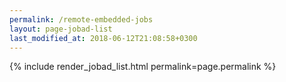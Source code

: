 ```yaml
---
permalink: /remote-embedded-jobs
layout: page-jobad-list
last_modified_at: 2018-06-12T21:08:58+0300
---
```

{% include render_jobad_list.html permalink=page.permalink %}
